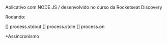Aplicativo com NODE JS / desenvolvido no curso da Rocketseat Discovery

Rodando:

[] process.stdout
[] process.stdin
[] process.on

*Assincronismo
